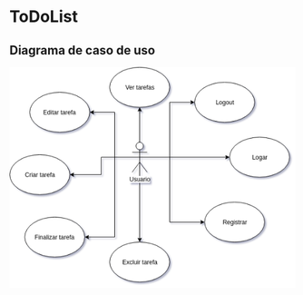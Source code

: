 # ToDoList
## Diagrama de caso de uso
![](https://github.com/Brenin1991/ToDoList/blob/master/web3bimestre.png)
